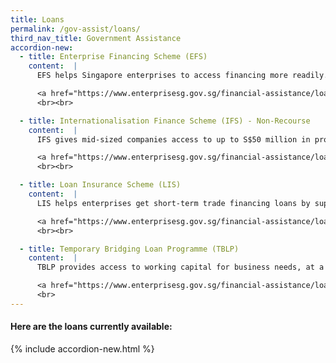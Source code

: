 ```yaml
---
title: Loans
permalink: /gov-assist/loans/
third_nav_title: Government Assistance
accordion-new:
  - title: Enterprise Financing Scheme (EFS)
    content:  |
      EFS helps Singapore enterprises to access financing more readily. Enterprise Singapore (ESG) will share the loan default risk in the event of enterprise insolvency with the Participating Financial Institutions (PFIs).

      <a href="https://www.enterprisesg.gov.sg/financial-assistance/loans-and-insurance/loans-and-insurance/enterprise-financing-scheme/overview" target="_blank">Find Out More</a>
      <br><br>

  - title: Internationalisation Finance Scheme (IFS) - Non-Recourse
    content:  |
      IFS gives mid-sized companies access to up to S$50 million in project financing for local and overseas development projects. Enterprise Singapore co-shares default risks with Participating Financial Institutes (PFIs).

      <a href="https://www.enterprisesg.gov.sg/financial-assistance/loans-and-insurance/loans-and-insurance/internationalisation-finance-scheme---non-recourse" target="_blank">Find out more</a>
      <br><br>

  - title: Loan Insurance Scheme (LIS)
    content:  |
      LIS helps enterprises get short-term trade financing loans by supporting 50% of the LIS insurance premium. (up to 80% until March 2021).

      <a href="https://www.enterprisesg.gov.sg/financial-assistance/loans-and-insurance/loans-and-insurance/loan-insurance-scheme" target="_blank">Find Out More</a>
      <br><br>

  - title: Temporary Bridging Loan Programme (TBLP)
    content:  |    
      TBLP provides access to working capital for business needs, at a maximum supported loan of S$5 million with 90% Government risk-share on loans for new applications submitted from 8 April - 31 March 2021.

      <a href="https://www.enterprisesg.gov.sg/financial-assistance/loans-and-insurance/loans-and-insurance/temporary-bridging-loan-programme/overview" target="_blank">Find Out More</a>
      <br>            
---
```


#### Here are the loans currently available:

{% include accordion-new.html %}
